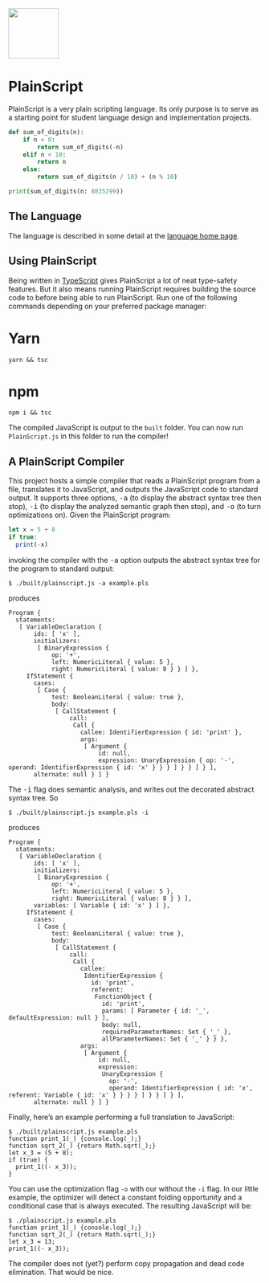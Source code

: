 <img src="https://raw.githubusercontent.com/rtoal/plainscript/master/docs/plainscript-logo.png" width=100 height=100>

# PlainScript

PlainScript is a very plain scripting language. Its only purpose is to serve as a starting point for student language design and implementation projects.

```python
def sum_of_digits(n):
    if n < 0:
        return sum_of_digits(-n)
    elif n < 10:
        return n
    else:
        return sum_of_digits(n / 10) + (n % 10)

print(sum_of_digits(n: 8835299))
```

## The Language

The language is described in some detail at the <a href="https://rtoal.github.io/plainscript/">language home page</a>.</p>

## Using PlainScript

Being written in <a href="https://rtoal.https://www.typescriptlang.org/.io/plainscript/">TypeScript</a> gives PlainScript a lot of neat type-safety features. But it also means running PlainScript requires building the source code to before being able to run PlainScript. Run one of the following commands depending on your preferred package manager:

# Yarn
`yarn && tsc`

# npm
`npm i && tsc`

The compiled JavaScript is output to the `built` folder. You can now run `PlainScript.js` in this folder to run the compiler!

## A PlainScript Compiler

This project hosts a simple compiler that reads a PlainScript program from a file, translates it to JavaScript, and outputs the JavaScript code to standard output. It supports three options, <tt>-a</tt> (to display the abstract syntax tree then stop), <tt>-i</tt> (to display the analyzed semantic graph then stop), and <tt>-o</tt> (to turn optimizations on). Given the PlainScript program:

```javascript
let x = 5 + 8
if true:
  print(-x)
```

invoking the compiler with the <tt>-a</tt> option outputs the abstract syntax tree for the program to standard output:
```
$ ./built/plainscript.js -a example.pls
```
produces
```
Program {
  statements:
   [ VariableDeclaration {
       ids: [ 'x' ],
       initializers:
        [ BinaryExpression {
            op: '+',
            left: NumericLiteral { value: 5 },
            right: NumericLiteral { value: 8 } } ] },
     IfStatement {
       cases:
        [ Case {
            test: BooleanLiteral { value: true },
            body:
             [ CallStatement {
                 call:
                  Call {
                    callee: IdentifierExpression { id: 'print' },
                    args:
                     [ Argument {
                         id: null,
                         expression: UnaryExpression { op: '-', operand: IdentifierExpression { id: 'x' } } } ] } } ] } ],
       alternate: null } ] }
```
The <tt>-i</tt> flag does semantic analysis, and writes out the decorated abstract syntax tree. So

```
$ ./built/plainscript.js example.pls -i
```

produces

```
Program {
  statements:
   [ VariableDeclaration {
       ids: [ 'x' ],
       initializers:
        [ BinaryExpression {
            op: '+',
            left: NumericLiteral { value: 5 },
            right: NumericLiteral { value: 8 } } ],
       variables: [ Variable { id: 'x' } ] },
     IfStatement {
       cases:
        [ Case {
            test: BooleanLiteral { value: true },
            body:
             [ CallStatement {
                 call:
                  Call {
                    callee:
                     IdentifierExpression {
                       id: 'print',
                       referent:
                        FunctionObject {
                          id: 'print',
                          params: [ Parameter { id: '_', defaultExpression: null } ],
                          body: null,
                          requiredParameterNames: Set { '_' },
                          allParameterNames: Set { '_' } } },
                    args:
                     [ Argument {
                         id: null,
                         expression:
                          UnaryExpression {
                            op: '-',
                            operand: IdentifierExpression { id: 'x', referent: Variable { id: 'x' } } } } ] } } ] } ],
       alternate: null } ] }
```

Finally, here’s an example performing a full translation to JavaScript:

```
$ ./built/plainscript.js example.pls
function print_1(_) {console.log(_);}
function sqrt_2(_) {return Math.sqrt(_);}
let x_3 = (5 + 8);
if (true) {
  print_1((- x_3));
}
```

You can use the optimization flag <code>-o</code> with our without the <code>-i</code> flag. In our little example, the optimizer will detect a constant folding opportunity and a conditional case that is always executed. The resulting JavaScript will be:


```
$ ./plainscript.js example.pls
function print_1(_) {console.log(_);}
function sqrt_2(_) {return Math.sqrt(_);}
let x_3 = 13;
print_1((- x_3));
```

The compiler does not (yet?) perform copy propagation and dead code elimination. That would be nice.
